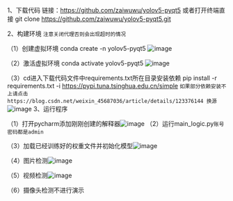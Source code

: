 1、下载代码 链接：https://github.com/zaiwuwu/yolov5-pyqt5 或者打开终端直接 git clone https://github.com/zaiwuwu/yolov5-pyqt5.git 

2、构建环境 `注意关闭代理否则会出现超时的情况`


（1）创建虚拟环境 conda create -n yolov5-pyqt5 ![image](https://github.com/zaiwuwu/yolov5-pyqt5/assets/156164792/99e3179e-9bdd-47f0-8515-957d86b7d330)



（2）激活虚拟环境 conda activate yolov5-pyqt5 ![image](https://github.com/zaiwuwu/yolov5-pyqt5/assets/156164792/a7863cf6-4d5f-43f0-9f8a-02e6fd6f0169)


（3）cd进入下载代码文件中requirements.txt所在目录安装依赖 pip install -r requirements.txt -i https://pypi.tuna.tsinghua.edu.cn/simple `如果部分依赖安装不上请点击 https://blog.csdn.net/weixin_45687036/article/details/123376144 换源` ![image](https://github.com/zaiwuwu/yolov5-pyqt5/assets/156164792/9461f99d-e571-40f4-95cf-0db37154728f) 
3、运行程序 

（1）打开pycharm添加刚刚创建的解释器![image](https://github.com/zaiwuwu/yolov5-pyqt5/assets/156164792/dab596d5-63dd-4804-857f-cae7679e687a) 
（2）运行main_logic.py`账号密码都是admin` 

（3）加载已经训练好的权重文件并初始化模型![image](https://github.com/zaiwuwu/yolov5-pyqt5/assets/156164792/1645c132-e8ef-4351-828a-9d79d2c247e3) 

（4）图片检测![image](https://github.com/zaiwuwu/yolov5-pyqt5/assets/156164792/b8937301-64fa-406b-89e2-847eb16d888c) 

（5）视频检测![image](https://github.com/zaiwuwu/yolov5-pyqt5/assets/156164792/3a0f5468-40b6-402b-a9c8-53e870b85259)  

（6）摄像头检测不进行演示











